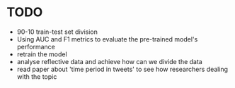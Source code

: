 # TODO
- 90-10 train-test set division
- Using AUC and F1 metrics to evaluate the pre-trained model's performance
- retrain the model
- analyse reflective data and achieve how can we divide the data
- read paper about 'time period in tweets' to see how researchers dealing with the topic


